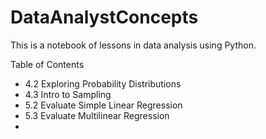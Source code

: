 # DataAnalystConcepts
This is a notebook of lessons in data analysis using Python.

Table of Contents
 - 4.2 Exploring Probability Distributions
 - 4.3 Intro to Sampling
 - 5.2 Evaluate Simple Linear Regression
 - 5.3 Evaluate Multilinear Regression
 - 
